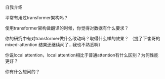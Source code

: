 自我介绍

平常有用过transformer架构吗？

使用transformer架构做翻译的时候，你觉得对数据有什么要求？

你的研究中有对transformer做什么改动吗？取得什么样的效果？
（提了下崔哥的mixed-attention 结果还继续问了…我也不熟悉啊）

你说local attention，local attention相比于普通attention有什么区别？为何性能更好？

你有什么想问的？